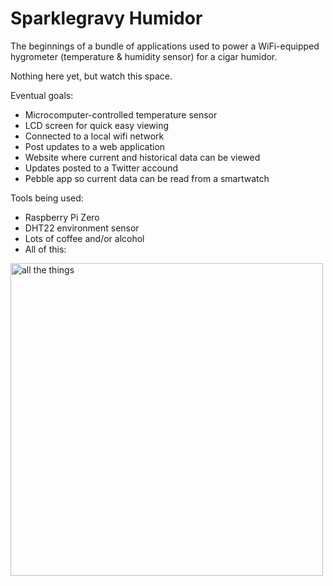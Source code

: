 # Sparklegravy Humidor

The beginnings of a bundle of applications used to power a WiFi-equipped hygrometer (temperature & humidity sensor) for a cigar humidor.

Nothing here yet, but watch this space.

Eventual goals:
* Microcomputer-controlled temperature sensor
* LCD screen for quick easy viewing
* Connected to a local wifi network
* Post updates to a web application
* Website where current and historical data can be viewed
* Updates posted to a Twitter accound
* Pebble app so current data can be read from a smartwatch

Tools being used:
* Raspberry Pi Zero
* DHT22 environment sensor
* Lots of coffee and/or alcohol
* All of this:

<img src="https://scontent-frt3-1.xx.fbcdn.net/v/t1.0-9/13307419_10154087269475767_3451691010449847324_n.jpg?oh=2eb7ea50e0de755980e7f90c906a74e3&oe=57E5E53A" width="500" alt="all the things">